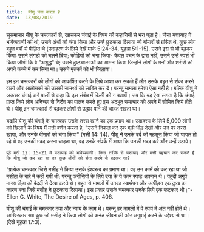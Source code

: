```yaml
---
title:  यीशु चंगा करता है
date:  13/08/2019
---
```


सुसमाचार यीशु के चमत्कारों से, खासकर चंगाई के विषय की कहानियों से भरा पड़ा है। जैसा यशायाह ने भविष्यवाणी की थी, उसने अंधों को चंगा किया और उन्हें छुटकारा दिलाया जो बीमारों से ग्रसित थे, कुछ लोग बहुत वर्षों से पीड़ित थे (उदाहरण के लिये देखें मार्क 5:24-34, यूहन्ना 5:1-15). उसने इस से भी बढ़कर कियाः उसने लंगड़ो को चलने दिया; कोढ़ियों को चंगा किया- केवल वचन के द्वारा नहीं, उसने उन्हें स्पर्श भी किया जौभी कि वे "अशुद्ध" थे; उसने दुष्टआत्माओं का सामना किया जिन्होंने लोगों के मनों और शरीरों को अपने कब्जे में कर लिया था। उसने मृतकों को भी जिलाया।

हम इन चमत्कारों को लोगों को आकर्षित करने के लिये आशा कर सकते हैं और उसके बहुत से शंका करने वालों और आलोचकों को उसकी सामर्थ्य को साबित कर दें। परन्तु मामला हमेशा ऐसा नहीं है। बल्कि यीशु ने अकसर चंगाई पाने वालों से कहा कि इस संबंध में किसी को न बतायें। जब कि यह ऐसा लगता है कि चंगाई प्राप्त किये लोग अनिच्छा से निर्देश का पालन करते हुए इस अद्भुत समाचार को अपने में सीमित किये होते थे। यीशु इन चमत्कारों से बढ़कर लोगों से उद्धार पाने की चाहत रखता था।

यद्यपि यीशु की चंगाई के चमत्कार उसके तरस खाने का एक प्रमाण था। उदाहरण के लिये 5,000 लोगों को खिलाने के विषय में मत्ती वर्णन करता है, "उसने निकल कर एक बड़ी भीड़ देखी और उन पर तरस खाया, और उनके बीमारों को चंगा किया" (मत्ती 14: 14). यीशु ने उनके दर्द को महसूस किया जो घायल हो रहे थे वह उनकी मदद करना चाहता था, वह उनके संपर्क में आया कि उनकी मदद करे और उन्हें उठाये।

`पढ़ें मती 12: 15-21 में यशायाह की भविष्यवाणी। किस तरीके से यशायाह और मत्ती पहचान कर सकते हैं कि यीशु जो कर रहा था वह कुछ लोगों को चंगा करने से बढ़कर था?`

"प्रत्येक चमत्कार जिसे मसीह ने किया उसके ईश्वरत्व का प्रमाण था। वह उन कामें को कर रहा था जो मसीहा के बारे में कही गयी थी; परन्तु फरीसियों के लिये दया के ये काम स्पष्ट अपमान थे। यहूदी अगुवे मानव पीड़ा को बेदर्दी से देखा करते थे। बहुत से मामलों में उनका स्वार्थपन और उत्पीड़न एक दुःख का कारण बना जिसे मसीह ने छुटकारा दिलाया। इस प्रकार उसके चमत्कार उनके लिये एक फटकार थी।"- Ellen G. White, The Desire of Ages, p. 406.

यीशु की चंगाई के चमत्कार दया और न्याय के काम थे। परन्तु हर मामलों में वे स्वयं में अंत नहीं होते थे। आखिरकार सब कुछ जो मसीह ने किया लोगों को अनंत जीवन की ओर अगुवाई करने के उद्देश्य से था। (देखें यूहन्ना 17:3).